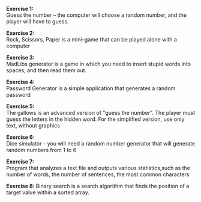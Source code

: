 <b>Exercise 1:</b>
<br>Guess the number – the computer will choose a random number, and the player will have to guess.

<b>Exercise 2:</b>
<br>Rock, Scissors, Paper is a mini–game that can be played alone with a computer

<b>Exercise 3:</b>
<br>MadLibs generator is a game in which you need to insert stupid words into spaces, and then read them out. 

<b>Exercise 4:</b>
<br>Password Generator is a simple application that generates a random password

<b>Exercise 5:</b>
<br>The gallows is an advanced version of "guess the number". The player must guess the letters in the hidden word. For the simplified version, use only text, without graphics

<b>Exercise 6:</b>
<br>Dice simulator – you will need a random number generator that will generate random numbers from 1 to 6

<b>Exercise 7: </b>
<br>Program that analyzes a text file and outputs various statistics,such as the number of words, the number of sentences, the most common characters

<b>Exercise 8: </b>
Binary search is a search algorithm that finds the position of a target value within a sorted array.
